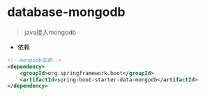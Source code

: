 # database-mongodb
> java接入mongodb
* 依赖
```xml
<!--mongodb依赖-->
<dependency>
    <groupId>org.springframework.boot</groupId>
    <artifactId>spring-boot-starter-data-mongodb</artifactId>
</dependency>
```